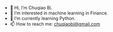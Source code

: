 - 👋 Hi, I’m Chuqiao Bi.
- 👀 I’m interested in machine learning in Finance.
- 🌱 I’m currently learning Python.
- 📫 How to reach me: chuqiaobi@gmail.com

<!---
binghuozhiwu/binghuozhiwu is a ✨ special ✨ repository because its `README.md` (this file) appears on your GitHub profile.
You can click the Preview link to take a look at your changes.
--->

